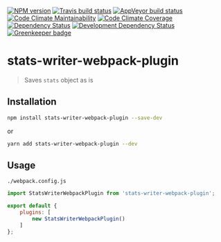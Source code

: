 [![NPM version](https://img.shields.io/npm/v/stats-writer-webpack-plugin.svg)](https://www.npmjs.org/package/stats-writer-webpack-plugin)
[![Travis build status](https://travis-ci.org/Fitbit/stats-writer-webpack-plugin.svg?branch=master)](https://travis-ci.org/Fitbit/stats-writer-webpack-plugin)
[![AppVeyor build status](https://ci.appveyor.com/api/projects/status/mrp6kpxlk1faxi0p/branch/master?svg=true)](https://ci.appveyor.com/project/mdreizin/stats-writer-webpack-plugin/branch/master)
[![Code Climate Maintainability](https://api.codeclimate.com/v1/badges/1d58fc7d37f37a0fd87b/maintainability)](https://codeclimate.com/github/Fitbit/stats-writer-webpack-plugin)
[![Code Climate Coverage](https://api.codeclimate.com/v1/badges/1d58fc7d37f37a0fd87b/test_coverage)](https://codeclimate.com/github/Fitbit/stats-writer-webpack-plugin)
[![Dependency Status](https://img.shields.io/david/Fitbit/stats-writer-webpack-plugin.svg)](https://david-dm.org/Fitbit/stats-writer-webpack-plugin)
[![Development Dependency Status](https://img.shields.io/david/dev/Fitbit/stats-writer-webpack-plugin.svg)](https://david-dm.org/Fitbit/stats-writer-webpack-plugin#info=devDependencies)
[![Greenkeeper badge](https://badges.greenkeeper.io/Fitbit/stats-writer-webpack-plugin.svg)](https://greenkeeper.io/)

# stats-writer-webpack-plugin

> Saves `stats` object as is

## Installation

```bash
npm install stats-writer-webpack-plugin --save-dev
```

or

```bash
yarn add stats-writer-webpack-plugin --dev
```

## Usage

`./webpack.config.js`

```javascript
import StatsWriterWebpackPlugin from 'stats-writer-webpack-plugin';

export default {
    plugins: [
        new StatsWriterWebpackPlugin()
    ]
};
```
